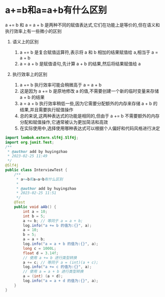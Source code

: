 # a+=b和a=a+b有什么区别

a += b 和 a = a + b 是两种不同的赋值表达式,它们在功能上是等价的,但在语义和执行效率上有一些微小的区别

1. 语义上的区别
   1) a += b 是复合赋值运算符,表示将 a 和 b 相加的结果赋值给 a,相当于 a = a + b
   2) a = a + b 是赋值语句,先计算 a + b 的结果,然后将结果赋值给 a

2. 执行效率上的区别
   1) a += b 执行效率可能会稍微高于 a = a + b
   2) 这是因为 a += b 是原地修改 a 的值,不需要创建一个新的临时变量来存储 a + b 的结果
   3) a = a + b 执行效率稍低一些,因为它需要分配额外的内存来存储 a + b 的结果,并且需要执行赋值操作
   4) 总的来说,这两种表达式的功能是相同的,但由于 a += b 不需要额外的内存分配和赋值操作,它通常被认为更加简洁和高效
   5) 在实际使用中,选择使用哪种表达式可以根据个人偏好和代码风格进行决定

```java
import lombok.extern.slf4j.Slf4j;
import org.junit.Test;
/**
 * @author add by huyingzhao
 * 2023-02-25 11:49
 */
@Slf4j
public class InterviewTest {
    /**
     * a+=b和a=a+b有什么区别
     *
     * @author add by huyingzhao
     * 2023-02-25 11:51
     */
    @Test
    public void aAb() {
        int a = 10;
        int b = 5;
        a += b; // 等同于 a = a + b;
        log.info("a += b 的值为:{}", a);
        a = 10;
        b = 5;
        a = a + b;
        log.info("a = a + b 的值为:{}", a);
        long c = 1000L;
        float d = 3.14f;
        // 使用 a += b 进行类型转换
        a += c; // 等同于 a = (int)(a + c);
        log.info("a += c 的值为:{}", a);
        // 使用 a = a + b 进行类型转换
        a = (int) (a + d);
        log.info("a = a + d 的值为:{}", a);
    }
}
```
